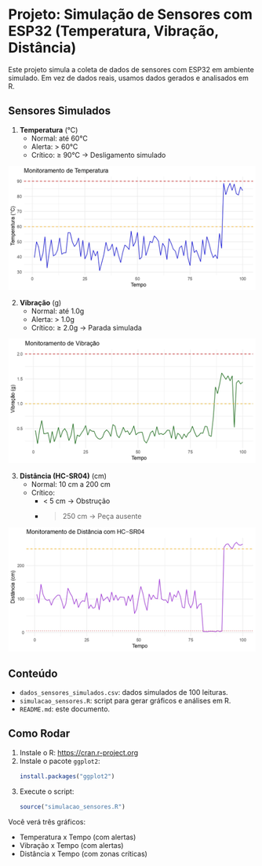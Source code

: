 
# Projeto: Simulação de Sensores com ESP32 (Temperatura, Vibração, Distância)

Este projeto simula a coleta de dados de sensores com ESP32 em ambiente simulado. Em vez de dados reais, usamos dados gerados e analisados em R.

## Sensores Simulados

1. **Temperatura** (°C)
   - Normal: até 60°C
   - Alerta: > 60°C
   - Crítico: ≥ 90°C → Desligamento simulado
  
![Monitoramento-Temperatura](https://github.com/Nico-Araujo/FIAP/blob/6d472ea93e4c65fce0d1a852d377f8287661a488/Fase%204/Enterprise%20Challenge/Simula%C3%A7%C3%A3o%20Sensores/Monitoramento%20de%20Temperatura_page-0001.jpg)


2. **Vibração** (g)
   - Normal: até 1.0g
   - Alerta: > 1.0g
   - Crítico: ≥ 2.0g → Parada simulada
   
![Monitoramento-Vibracao](https://github.com/Nico-Araujo/FIAP/blob/cf53b3774a0481db5b02a0bad4d02b080e5bb78a/Fase%204/Enterprise%20Challenge/Simula%C3%A7%C3%A3o%20Sensores/Monitoramento%20de%20Vibra%C3%A7%C3%A3o_page-0001.jpg)


3. **Distância (HC-SR04)** (cm)
   - Normal: 10 cm a 200 cm
   - Crítico:
     - < 5 cm → Obstrução
     - > 250 cm → Peça ausente
   
![Monitoramento-Distancia](https://github.com/Nico-Araujo/FIAP/blob/5b5ec4f7d4b1d047b4172266f1ef579758151ca5/Fase%204/Enterprise%20Challenge/Simula%C3%A7%C3%A3o%20Sensores/Monitoramento%20de%20Dist%C3%A2ncia_page-0001.jpg)


## Conteúdo

- `dados_sensores_simulados.csv`: dados simulados de 100 leituras.
- `simulacao_sensores.R`: script para gerar gráficos e análises em R.
- `README.md`: este documento.

## Como Rodar

1. Instale o R: https://cran.r-project.org
2. Instale o pacote `ggplot2`:
   ```r
   install.packages("ggplot2")
   ```
3. Execute o script:
   ```r
   source("simulacao_sensores.R")
   ```

Você verá três gráficos:
- Temperatura x Tempo (com alertas)
- Vibração x Tempo (com alertas)
- Distância x Tempo (com zonas críticas)
